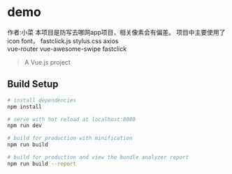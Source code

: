 # demo
作者:小菜
本项目是防写去哪网app项目，相关像素会有偏差。
项目中主要使用了 
icon font，
fastclick.js 
stylus.css 
axios  
vue-router
vue-awesome-swipe
fastclick



> A Vue.js project

## Build Setup

``` bash
# install dependencies
npm install

# serve with hot reload at localhost:8080
npm run dev

# build for production with minification
npm run build

# build for production and view the bundle analyzer report
npm run build --report
```

